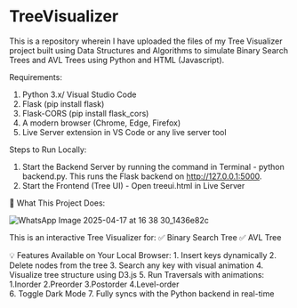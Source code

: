 # TreeVisualizer
This is a repository wherein I have uploaded the files of my Tree Visualizer project built using Data Structures and Algorithms to simulate Binary Search Trees and AVL Trees using Python and HTML (Javascript).



Requirements:
1. Python 3.x/ Visual Studio Code
2. Flask (pip install flask)
3. Flask-CORS (pip install flask_cors)
4. A modern browser (Chrome, Edge, Firefox)
5. Live Server extension in VS Code or any live server tool



Steps to Run Locally:
1. Start the Backend Server by running the command in Terminal - python backend.py. This runs the Flask backend on http://127.0.0.1:5000.
2. Start the Frontend (Tree UI) - Open treeui.html in Live Server



🌳 What This Project Does:

![WhatsApp Image 2025-04-17 at 16 38 30_1436e82c](https://github.com/user-attachments/assets/63f80fd4-9472-411a-983f-c20dd55d9bd4)

  This is an interactive Tree Visualizer for:
    ✅ Binary Search Tree
    ✅ AVL Tree 

  💡 Features Available on Your Local Browser:
      1. Insert keys dynamically
      2. Delete nodes from the tree
      3. Search any key with visual animation
      4. Visualize tree structure using D3.js
      5. Run Traversals with animations:    
        1.Inorder
        2.Preorder
        3.Postorder
        4.Level-order    
      6. Toggle Dark Mode
      7. Fully syncs with the Python backend in real-time



